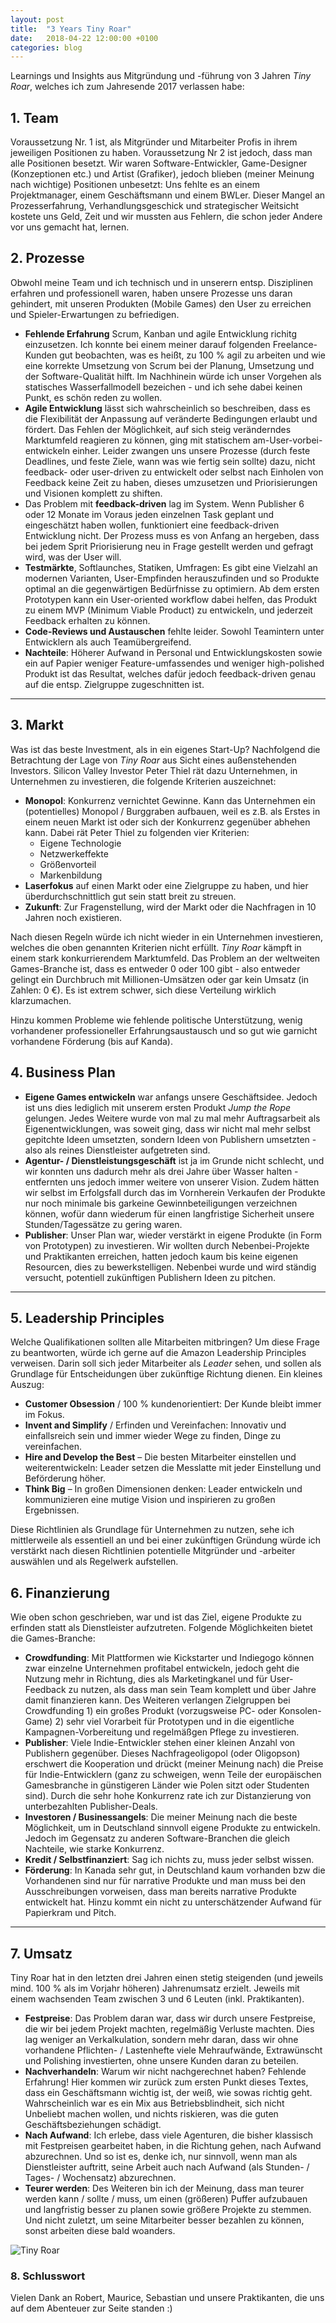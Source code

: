 ```yaml
---
layout: post
title:  "3 Years Tiny Roar"
date:   2018-04-22 12:00:00 +0100
categories: blog
---
```


Learnings und Insights aus Mitgründung und -führung von 3 Jahren *Tiny Roar*, welches ich zum Jahresende 2017 verlassen habe:

## 1. Team

Voraussetzung Nr. 1 ist, als Mitgründer und Mitarbeiter Profis in ihrem jeweiligen Positionen zu haben. Voraussetzung Nr 2 ist jedoch, dass man alle Positionen besetzt. Wir waren Software-Entwickler, Game-Designer (Konzeptionen etc.) und Artist (Grafiker), jedoch blieben (meiner Meinung nach wichtige) Positionen unbesetzt: Uns fehlte es an einem Projektmanager, einem Geschäftsmann und einem BWLer. Dieser Mangel an Prozesserfahrung, Verhandlungsgeschick und strategischer Weitsicht kostete uns Geld, Zeit und wir mussten aus Fehlern, die schon jeder Andere vor uns gemacht hat, lernen.

## 2. Prozesse

Obwohl meine Team und ich technisch und in unserern entsp. Disziplinen erfahren und professionell waren, haben unsere Prozesse uns daran gehindert, mit unseren Produkten (Mobile Games) den User zu erreichen und Spieler-Erwartungen zu befriedigen.

* **Fehlende Erfahrung** Scrum, Kanban und agile Entwicklung richitg einzusetzen. Ich konnte bei einem meiner darauf folgenden Freelance-Kunden gut beobachten, was es heißt, zu 100 % agil zu arbeiten und wie eine korrekte Umsetzung von Scrum bei der Planung, Umsetzung und der Software-Qualität hilft. Im Nachhinein würde ich unser Vorgehen als statisches Wasserfallmodell bezeichen - und ich sehe dabei keinen Punkt, es schön reden zu wollen.
* **Agile Entwicklung** lässt sich wahrscheinlich so beschreiben, dass es die Flexibilität der Anpassung auf veränderte Bedingungen erlaubt und fördert. Das Fehlen der Möglichkeit, auf sich steig veränderndes Marktumfeld reagieren zu können, ging mit statischem am-User-vorbei-entwickeln einher. Leider zwangen uns unsere Prozesse (durch feste Deadlines, und feste Ziele, wann was wie fertig sein sollte) dazu, nicht feedback- oder user-driven zu entwickelt oder selbst nach Einholen von Feedback keine Zeit zu haben, dieses umzusetzen und Priorisierungen und Visionen komplett zu shiften.
* Das Problem mit **feedback-driven** lag im System. Wenn Publisher 6 oder 12 Monate im Voraus jeden einzelnen Task geplant und eingeschätzt haben wollen, funktioniert eine feedback-driven Entwicklung nicht. Der Prozess muss es von Anfang an hergeben, dass bei jedem Sprit Priorisierung neu in Frage gestellt werden und gefragt wird, was der User will.
* **Testmärkte**, Softlaunches, Statiken, Umfragen: Es gibt eine Vielzahl an modernen Varianten, User-Empfinden herauszufinden und so Produkte optimal an die gegenwärtigen Bedürfnisse zu optimiern. Ab dem ersten Prototypen kann ein User-oriented workflow dabei helfen, das Produkt zu einem MVP (Minimum Viable Product) zu entwickeln, und jederzeit Feedback erhalten zu können.
* **Code-Reviews und Austauschen** fehlte leider. Sowohl Teamintern unter Entwicklern als auch Teamübergreifend. 
* **Nachteile**: Höherer Aufwand in Personal und Entwicklungskosten sowie ein auf Papier weniger Feature-umfassendes und weniger high-polished Produkt ist das Resultat, welches dafür jedoch feedback-driven genau auf die entsp. Zielgruppe zugeschnitten ist.

---

## 3. Markt

Was ist das beste Investment, als in ein eigenes Start-Up? Nachfolgend die Betrachtung der Lage von *Tiny Roar* aus Sicht eines außenstehenden Investors. Silicon Valley Investor Peter Thiel rät dazu Unternehmen, in Unternehmen zu investieren, die folgende Kriterien auszeichnet:

* **Monopol**: Konkurrenz vernichtet Gewinne. Kann das Unternehmen ein (potentielles) Monopol / Burggraben aufbauen, weil es z.B. als Erstes in einem neuen Markt ist oder sich der Konkurrenz gegenüber abhehen kann. Dabei rät Peter Thiel zu folgenden vier Kriterien:
  * Eigene Technologie
  * Netzwerkeffekte
  * Größenvorteil
  * Markenbildung
* **Laserfokus** auf einen Markt oder eine Zielgruppe zu haben, und hier überdurchschnittlich gut sein statt breit zu streuen.
* **Zukunft**: Zur Fragenstellung, wird der Markt oder die Nachfragen in 10 Jahren noch existieren.

Nach diesen Regeln würde ich nicht wieder in ein Unternehmen investieren, welches die oben genannten Kriterien nicht erfüllt. *Tiny Roar* kämpft in einem stark konkurrierendem Marktumfeld. Das Problem an der weltweiten Games-Branche ist, dass es entweder 0 oder 100 gibt - also entweder gelingt ein Durchbruch mit Millionen-Umsätzen oder gar kein Umsatz (in Zahlen: 0 €). Es ist extrem schwer, sich diese Verteilung wirklich klarzumachen.

Hinzu kommen Probleme wie fehlende politische Unterstützung, wenig vorhandener professioneller Erfahrungsaustausch und so gut wie garnicht vorhandene Förderung (bis auf Kanda).

## 4. Business Plan

* **Eigene Games entwickeln** war anfangs unsere Geschäftsidee. Jedoch ist uns dies lediglich mit unserem ersten Produkt *Jump the Rope* gelungen. Jedes Weitere wurde von mal zu mal mehr Auftragsarbeit als Eigenentwicklungen, was soweit ging, dass wir nicht mal mehr selbst gepitchte Ideen umsetzten, sondern Ideen von Publishern umsetzten - also als reines Dienstleister aufgetreten sind.
* **Agentur- / Dienstleistungsgeschäft** ist ja im Grunde nicht schlecht, und wir konnten uns dadurch mehr als drei Jahre über Wasser halten - entfernten uns jedoch immer weitere von unserer Vision. Zudem hätten wir selbst im Erfolgsfall durch das im Vornherein Verkaufen der Produkte nur noch minimale bis garkeine Gewinnbeteiligungen verzeichnen können, wofür dann wiederum für einen langfristige Sicherheit unsere Stunden/Tagessätze zu gering waren.
* **Publisher**: Unser Plan war, wieder verstärkt in eigene Produkte (in Form von Prototypen) zu investieren. Wir wollten durch Nebenbei-Projekte und Praktikanten erreichen, hatten jedoch kaum bis keine eigenen Resourcen, dies zu bewerkstelligen. Nebenbei wurde und wird ständig versucht, potentiell zukünftigen Publishern Ideen zu pitchen.

---

## 5. Leadership Principles

Welche Qualifikationen sollten alle Mitarbeiten mitbringen? Um diese Frage zu beantworten, würde ich gerne auf die Amazon Leadership Principles verweisen. Darin soll sich jeder Mitarbeiter als *Leader* sehen, und sollen als Grundlage für Entscheidungen über zukünftige Richtung dienen. Ein kleines Auszug:

* **Customer Obsession** / 100 % kundenorientiert: Der Kunde bleibt immer im Fokus.
* **Invent and Simplify** / Erfinden und Vereinfachen: Innovativ und einfallsreich sein und immer wieder Wege zu finden, Dinge zu vereinfachen.
* **Hire and Develop the Best** – Die besten Mitarbeiter einstellen und weiterentwickeln: Leader setzen die Messlatte mit jeder Einstellung und Beförderung höher.
* **Think Big** – In großen Dimensionen denken: Leader entwickeln und kommunizieren eine mutige Vision und inspirieren zu großen Ergebnissen.

Diese Richtlinien als Grundlage für Unternehmen zu nutzen, sehe ich mittlerweile als essentiell an und bei einer zukünftigen Gründung würde ich verstärkt nach diesen Richtlinien potentielle Mitgründer und -arbeiter auswählen und als Regelwerk aufstellen.

## 6. Finanzierung

Wie oben schon geschrieben, war und ist das Ziel, eigene Produkte zu erfinden statt als Dienstleister aufzutreten. Folgende Möglichkeiten bietet die Games-Branche:

* **Crowdfunding**: Mit Plattformen wie Kickstarter und Indiegogo können zwar einzelne Unternehmen profitabel entwickeln, jedoch geht die Nutzung mehr in Richtung, dies als Marketingkanel und für User-Feedback zu nutzen, als dass man sein Team komplett und über Jahre damit finanzieren kann. Des Weiteren verlangen Zielgruppen bei Crowdfunding 1) ein großes Produkt (vorzugsweise PC- oder Konsolen-Game) 2) sehr viel Vorarbeit für Prototypen und in die eigentliche Kampagnen-Vorbereitung und regelmäßgen Pflege zu investieren.
* **Publisher**: Viele Indie-Entwickler stehen einer kleinen Anzahl von Publishern gegenüber. Dieses Nachfrageoligopol (oder Oligopson) erschwert die Kooperation und drückt (meiner Meinung nach) die Preise für Indie-Entwicklern (ganz zu schweigen, wenn Teile der europäischen Gamesbranche in günstigeren Länder wie Polen sitzt oder Studenten sind). Durch die sehr hohe Konkurrenz rate ich zur Distanzierung von unterbezahlten Publisher-Deals.
* **Investoren / Businessangels**: Die meiner Meinung nach die beste Möglichkeit, um in Deutschland sinnvoll eigene Produkte zu entwickeln. Jedoch im Gegensatz zu anderen Software-Branchen die gleich Nachteile, wie starke Konkurrenz.
* **Kredit / Selbstfinanziert**: Sag ich nichts zu, muss jeder selbst wissen.
* **Förderung**: In Kanada sehr gut, in Deutschland kaum vorhanden bzw die Vorhandenen sind nur für narrative Produkte und man muss bei den Ausschreibungen vorweisen, dass man bereits narrative Produkte entwickelt hat. Hinzu kommt ein nicht zu unterschätzender Aufwand für Papierkram und Pitch.

---

## 7. Umsatz

Tiny Roar hat in den letzten drei Jahren einen stetig steigenden (und jeweils mind. 100 % als im Vorjahr höheren) Jahrenumsatz erzielt. Jeweils mit einem wachsenden Team zwischen 3 und 6 Leuten (inkl. Praktikanten).

* **Festpreise**: Das Problem daran war, dass wir durch unsere Festpreise, die wir bei jedem Projekt machten, regelmäßig Verluste machten. Dies lag weniger an Verkalkulation, sondern mehr daran, dass wir ohne vorhandene Pflichten- / Lastenhefte viele Mehraufwände, Extrawünscht und Polishing investierten, ohne unsere Kunden daran zu beteilen.
* **Nachverhandeln**: Warum wir nicht nachgerechnet haben? Fehlende Erfahrung! Hier kommen wir zurück zum ersten Punkt dieses Textes, dass ein Geschäftsmann wichtig ist, der weiß, wie sowas richtig geht. Wahrscheinlich war es ein Mix aus Betriebsblindheit, sich nicht Unbeliebt machen wollen, und nichts riskieren, was die guten Geschäftsbeziehungen schädigt.
* **Nach Aufwand**: Ich erlebe, dass viele Agenturen, die bisher klassisch mit Festpreisen gearbeitet haben, in die Richtung gehen, nach Aufwand abzurechnen. Und so ist es, denke ich, nur sinnvoll, wenn man als Dienstleister auftritt, seine Arbeit auch nach Aufwand (als Stunden- / Tages- / Wochensatz) abzurechnen.
* **Teurer werden**: Des Weiteren bin ich der Meinung, dass man teurer werden kann / sollte / muss, um einen (größeren) Puffer aufzubauen und langfristig besser zu planen sowie größere Projekte zu stemmen. Und nicht zuletzt, um seine Mitarbeiter besser bezahlen zu können, sonst arbeiten diese bald woanders.

![Tiny Roar](/images/tinydrawing.png)

### 8. Schlusswort

Vielen Dank an Robert, Maurice, Sebastian und unsere Praktikanten, die uns auf dem Abenteuer zur Seite standen :)

